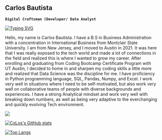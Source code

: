 ## Carlos Bautista
**` Digital Craftsman (Developer/ Data Analyst `**

[![Typing SVG](https://readme-typing-svg.demolab.com/?lines=Data+Analyst;Web+Developer)](https://git.io/typing-svg)

Hello, my name is Carlos Bautista. I have a B.S in Business Administration with a concentration in International Business from Montclair State University. I am from New Jersey, and I moved to Austin in 2021. It was here that I was really exposed to the tech world and made a lot of connections in the field and realized this is where I wanted to grow my career. After enrolling and graduating from Coding Bootcamp Certificate Program with UT Austin, I decided to home in and sharpen my coding skills a little more and realized that Data Science was the discipline for me. I have proficiency in Python programming language, SQL, Pandas, Numpy, and Excel. I work very well in situations where I need to be self-motivated, but also work very well on collaborative teams of people with diverse backgrounds and experiences. I have a strong Analytical mindset and work very well with breaking down numbers, as well as being very adaptive to the everchanging and quickly evolving Tech environment.

![](https://komarev.com/ghpvc/?username=CxLos&color=blue)

[![CxLos's GitHub stats](https://github-readme-stats.vercel.app/api?username=cxlos&theme=transparent)](https://github.com/cxlos/github-readme-stats)

[![Top Langs](https://github-readme-stats.vercel.app/api/top-langs/?username=cxlos&layout=compact&theme=transparent)](https://github.com/cxlos/cxlos)

<!--
**CxLos/CxLos** is a ✨ _special_ ✨ repository because its `README.md` (this file) appears on your GitHub profile.

Here are some ideas to get you started:

- 🔭 I’m currently working on ...
- 🌱 I’m currently learning ...
- 👯 I’m looking to collaborate on ...
- 🤔 I’m looking for help with ...
- 💬 Ask me about ...
- 📫 How to reach me: ...
- 😄 Pronouns: ...
- ⚡ Fun fact: ...
-->
